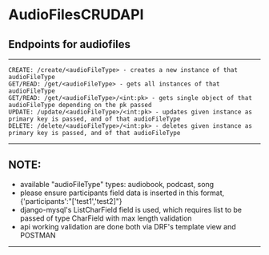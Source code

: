 # AudioFilesCRUDAPI

## Endpoints for audiofiles

---
```
CREATE: /create/<audioFileType> - creates a new instance of that audioFileType
GET/READ: /get/<audioFileType> - gets all instances of that audioFileType
GET/READ: /get/<audioFileType>/<int:pk> - gets single object of that audioFileType depending on the pk passed
UPDATE: /update/<audioFileType>/<int:pk> - updates given instance as primary key is passed, and of that audioFileType
DELETE: /delete/<audioFileType>/<int:pk> - deletes given instance as primary key is passed, and of that audioFileType
```
---
## NOTE:
* available "audioFileType" types: audiobook, podcast, song
* please ensure participants field data is inserted in this format, {'participants':"['test1','test2]"}
* django-mysql's ListCharField field is used, which requires list to be passed of type CharField with max length validation
* api working validation are done both via DRF's template view and POSTMAN
---